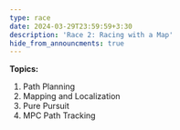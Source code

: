 ```yaml
---
type: race
date: 2024-03-29T23:59:59+3:30
description: 'Race 2: Racing with a Map'
hide_from_announcments: true
---
```

**Topics:**
1. Path Planning
2. Mapping and Localization
3. Pure Pursuit
4. MPC Path Tracking
